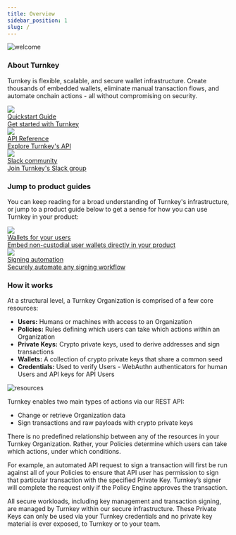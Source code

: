 ```yaml
---
title: Overview
sidebar_position: 1
slug: /
---
```


<img src="/img/diagrams/welcome_image.png" alt="welcome" />


### About Turnkey

Turnkey is flexible, scalable, and secure wallet infrastructure. Create thousands of embedded wallets, eliminate manual transaction flows, and automate onchain actions - all without compromising on security. 

<div class="overview-buttons">
  <a href="/getting-started/quickstart" class="overview-button">
    <img src="/img/icons/rocket-line.png" class="button-icon"/>
    <div class="button-text">
      <div class="button-header">Quickstart Guide</div>
      <div class="button-description">Get started with Turnkey</div>
    </div>
  </a>
  <a href="/api" class="overview-button">
    <img src="/img/icons/braces-fill.png" class="button-icon"/>
    <div class="button-text">
      <div class="button-header">API Reference</div>
      <div class="button-description">Explore Turnkey's API</div>
    </div>
  </a>
  <a href="https://join.slack.com/t/clubturnkey/shared_invite/zt-2837d2isy-gbH60kJ~XnXSSFHiqVOrqw" class="overview-button">
    <img src="/img/icons/chat-quote-line.png" class="button-icon"/>
    <div class="button-text">
      <div class="button-header">Slack community</div>
      <div class="button-description">Join Turnkey's Slack group</div>
    </div>
  </a>
</div>

### Jump to product guides 

You can keep reading for a broad understanding of Turnkey's infrastructure, or jump to a product guide below to get a sense for how you can use Turnkey in your product: 

<div class="overview-buttons">
  <a href="/getting-started/quickstart" class="overview-button">
    <img src="/img/icons/wallet-line.png" class="button-icon"/>
    <div class="button-text">
      <div class="button-header">Wallets for your users</div>
      <div class="button-description">Embed non-custodial user wallets directly in your product</div>
    </div>
  </a>
  <a href="/api" class="overview-button">
    <img src="/img/icons/settings-3-line.png" class="button-icon"/>
    <div class="button-text">
      <div class="button-header">Signing automation</div>
      <div class="button-description">Securely automate any signing workflow</div>
    </div>
  </a>
</div>

### How it works

At a structural level, a Turnkey Organization is comprised of a few core resources:

- <b>Users:</b> Humans or machines with access to an Organization
- <b>Policies:</b> Rules defining which users can take which actions within an Organization
- <b>Private Keys:</b> Crypto private keys, used to derive addresses and sign transactions
- <b>Wallets:</b> A collection of crypto private keys that share a common seed
- <b>Credentials:</b> Used to verify Users - WebAuthn authenticators for human Users and API keys for API Users

<p style={{textAlign: 'center'}}>
  <img
    src="/img/diagrams/resources.png"
    alt="resources"
    style={{ width: 500 }}
  />
</p>

Turnkey enables two main types of actions via our REST API:

- Change or retrieve Organization data
- Sign transactions and raw payloads with crypto private keys

There is no predefined relationship between any of the resources in your Turnkey Organization. Rather, your Policies determine which users can take which actions, under which conditions.

For example, an automated API request to sign a transaction will first be run against all of your Policies to ensure that API user has permission to sign that particular transaction with the specified Private Key. Turnkey’s signer will complete the request only if the Policy Engine approves the transaction.

All secure workloads, including key management and transaction signing, are managed by Turnkey within our secure infrastructure. These Private Keys can only be used via your Turnkey credentials and no private key material is ever exposed, to Turnkey or to your team.
